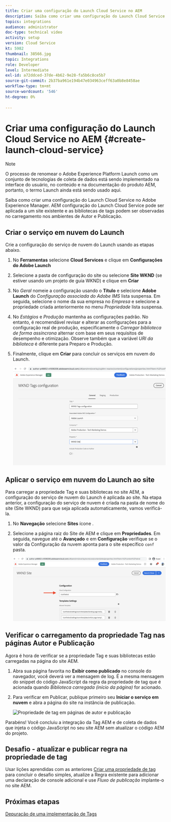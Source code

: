 ```yaml
---
title: Criar uma configuração do Launch Cloud Service no AEM
description: Saiba como criar uma configuração do Launch Cloud Service no AEM. A configuração do Cloud Service do Launch pode ser aplicada a um site existente, e as bibliotecas de tags podem ser observadas no carregamento dos ambientes do Author e Publish.
topics: integrations
audience: administrator
doc-type: technical video
activity: setup
version: Cloud Service
kt: 5982
thumbnail: 38566.jpg
topic: Integrations
role: Developer
level: Intermediate
exl-id: a72ddced-37de-4b62-9e28-fa5b6c8ce5b7
source-git-commit: 2b37ba961e194b47e034963ceff63a0b8e8458ae
workflow-type: tm+mt
source-wordcount: '546'
ht-degree: 0%

---
```


# Criar uma configuração do Launch Cloud Service no AEM {#create-launch-cloud-service}

>[!NOTE]
>
>O processo de renomear o Adobe Experience Platform Launch como um conjunto de tecnologias de coleta de dados está sendo implementado na interface do usuário, no conteúdo e na documentação do produto AEM, portanto, o termo Launch ainda está sendo usado aqui.

Saiba como criar uma configuração do Launch Cloud Service no Adobe Experience Manager. AEM configuração do Launch Cloud Service pode ser aplicada a um site existente e as bibliotecas de tags podem ser observadas no carregamento nos ambientes de Autor e Publicação.

## Criar o serviço em nuvem do Launch

Crie a configuração do serviço de nuvem do Launch usando as etapas abaixo.

1. No **Ferramentas** selecione **Cloud Services** e clique em **Configurações do Adobe Launch**

1. Selecione a pasta de configuração do site ou selecione **Site WKND** (se estiver usando um projeto de guia WKND) e clique em **Criar**

1. No _Geral_ nomeie a configuração usando o **Título** e selecione **Adobe Launch** do _Configuração associada do Adobe IMS_ lista suspensa. Em seguida, selecione o nome da sua empresa no _Empresa_ e selecione a propriedade criada anteriormente no menu _Propriedade_ lista suspensa.

1. No _Estágios_ e _Produção_ mantenha as configurações padrão. No entanto, é recomendável revisar e alterar as configurações para a configuração real de produção, especificamente o _Carregar biblioteca de forma assíncrona_ alternar com base em seus requisitos de desempenho e otimização. Observe também que a variável _URI da biblioteca_ é diferente para Preparo e Produção.

1. Finalmente, clique em **Criar** para concluir os serviços em nuvem do Launch.

   ![Iniciar configuração Cloud Services](assets/launch-cloud-services-config.png)

## Aplicar o serviço em nuvem do Launch ao site

Para carregar a propriedade Tag e suas bibliotecas no site AEM, a configuração do serviço de nuvem do Launch é aplicada ao site. Na etapa anterior, a configuração do serviço de nuvem é criada na pasta de nome do site (Site WKND) para que seja aplicada automaticamente, vamos verificá-la.

1. No **Navegação** selecione **Sites** ícone .

1. Selecione a página raiz do Site de AEM e clique em **Propriedades**. Em seguida, navegue até o **Avançado** e em **Configuração** verifique se o valor da Configuração da nuvem aponta para o site específico `conf` pasta.

   ![Aplicar configuração do Cloud Services ao site](assets/apply-cloud-services-config-to-site.png)

## Verificar o carregamento da propriedade Tag nas páginas Autor e Publicação

Agora é hora de verificar se a propriedade Tag e suas bibliotecas estão carregadas na página do site AEM.

1. Abra sua página favorita no **Exibir como publicado** no console do navegador, você deverá ver a mensagem de log. É a mesma mensagem do snippet do código JavaScript da regra da propriedade de tag que é acionada quando _Biblioteca carregada (início da página)_ for acionado.

1. Para verificar em Publicar, publique primeiro seu **Iniciar o serviço em nuvem** e abra a página do site na instância de publicação.

   ![Propriedade de tag em páginas de autor e publicação](assets/tag-property-on-author-publish-pages.png)

Parabéns! Você concluiu a integração da Tag AEM e de coleta de dados que injeta o código JavaScript no seu site AEM sem atualizar o código AEM do projeto.

## Desafio - atualizar e publicar regra na propriedade de tag

Usar lições aprendidas com as anteriores [Criar uma propriedade de tag](./create-tag-property.md) para concluir o desafio simples, atualize a Regra existente para adicionar uma declaração de console adicional e use _Fluxo de publicação_ implante-o no site AEM.

## Próximas etapas

[Depuração de uma implementação de Tags](debug-tags-implementation.md)
